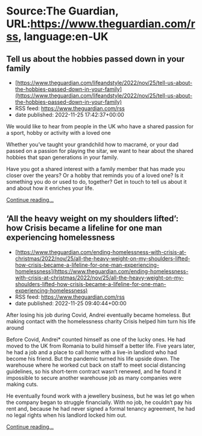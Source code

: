 # Source:The Guardian, URL:https://www.theguardian.com/rss, language:en-UK

## Tell us about the hobbies passed down in your family
 - [https://www.theguardian.com/lifeandstyle/2022/nov/25/tell-us-about-the-hobbies-passed-down-in-your-family](https://www.theguardian.com/lifeandstyle/2022/nov/25/tell-us-about-the-hobbies-passed-down-in-your-family)
 - RSS feed: https://www.theguardian.com/rss
 - date published: 2022-11-25 17:42:37+00:00

<p>We would like to hear from people in the UK who have a shared passion for a sport, hobby or activity with a loved one</p><p>Whether you’ve taught your grandchild how to macramé, or your dad passed on a passion for playing the sitar, we want to hear about the shared hobbies that span generations in your family.</p><p>Have you got a shared interest with a family member that has made you closer over the years? Or a hobby that reminds you of a loved one? Is it something you do or used to do, together? Get in touch to tell us about it and about how it enriches your life.</p> <a href="https://www.theguardian.com/lifeandstyle/2022/nov/25/tell-us-about-the-hobbies-passed-down-in-your-family">Continue reading...</a>

## ‘All the heavy weight on my shoulders lifted’: how Crisis became a lifeline for one man experiencing homelessness
 - [https://www.theguardian.com/ending-homelessness-with-crisis-at-christmas/2022/nov/25/all-the-heavy-weight-on-my-shoulders-lifted-how-crisis-became-a-lifeline-for-one-man-experiencing-homelessness](https://www.theguardian.com/ending-homelessness-with-crisis-at-christmas/2022/nov/25/all-the-heavy-weight-on-my-shoulders-lifted-how-crisis-became-a-lifeline-for-one-man-experiencing-homelessness)
 - RSS feed: https://www.theguardian.com/rss
 - date published: 2022-11-25 09:40:44+00:00

<p>After losing his job during Covid, Andrei eventually became homeless. But making contact with the homelessness charity Crisis helped him turn his life around</p><p>Before Covid, Andrei* counted himself as one of the lucky ones. He had moved to the UK from Romania to build himself a better life. Five years later, he had a job and a place to call home with a live-in landlord who had become his friend. But the pandemic turned his life upside down. The warehouse where he worked cut back on staff to meet social distancing guidelines, so his short-term contract wasn’t renewed, and he found it impossible to secure another warehouse job as many companies were making cuts.</p><p>He eventually found work with a jewellery business, but he was let go when the company began to struggle financially. With no job, he couldn’t pay his rent and, because he had never signed a formal tenancy agreement, he had no legal rights when his landlord locked him out.</p> <a href="https://www.theguardian.com/ending-homelessness-with-crisis-at-christmas/2022/nov/25/all-the-heavy-weight-on-my-shoulders-lifted-how-crisis-became-a-lifeline-for-one-man-experiencing-homelessness">Continue reading...</a>

